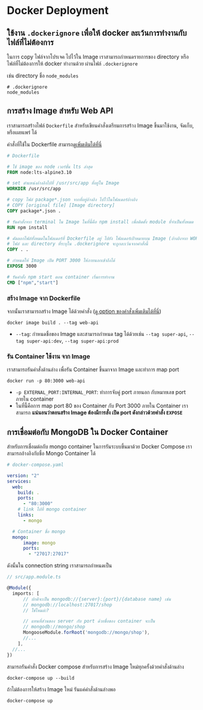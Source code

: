 
# Docker Deployment

## ใช้งาน `.dockerignore` เพื่อให้ docker ละเว้นการทำงานกับไฟล์ที่ไม่ต้องการ 

ในการ copy ไฟล์จากโปรเจค ไปไว้ใน Image เราสามารถกำหนดรายการของ directory หรือไฟล์ที่ไม่ต้องการให้ docker ทำงานด้วย ผ่านไฟล์ `.dockerignore`

เช่น directory ชื่อ `node_modules` 

```
# .dockerignore
node_modules
```

## การสร้าง Image สำหรับ Web API 

เราสามารถสร้างไฟล์ `Dockerfile` สำหรับเขียนคำสั่งเตรียมการสร้าง Image ขึ้นมาใช้งาน, จัดเก็บ, หรือเผยแพร่ ได้

คำสั่งที่ใช้ใน Dockerfile สามารถ[ดูเพิ่มเติมได้ที่นี่](https://docs.docker.com/engine/reference/builder/#usage)

```dockerfile
# Dockerfile

# ใช้ image ของ node เวอร์ชั่น lts ล่าสุด
FROM node:lts-alpine3.10

# set ตำแหน่งอ้างอิงไปที่ /usr/src/app ที่อยู่ใน Image
WORKDIR /usr/src/app

# copy ไฟล์ package*.json จากที่อยู่อ้างอิง ไปไว้ในโฟลเดอร์อ้างอิง
# COPY [original file] [Image directory]
COPY package*.json .

# รันคำสั่งจาก terminal ใน Image ในที่นี้คือ npm install เพื่อติดตั้ง module ที่จำเป็นทั้งหมด
RUN npm install 

# คัดลอกไฟล์ทั้งหมดในโฟลเดอร์ที่ Dockerfile อยู่ ไปยัง โฟลเดอร์เป้าหมายบน Image (อ้างอิงจาก WORKDIR ในที่นี่คือ /usr/src/app)
# ไฟล์ และ directory ที่ระบุใน .dockerignore จะถูกละเว้นจากคำสั่งนี้
COPY . . 

# กำหนดให้ Image เปิด PORT 3000 ให้ภายนอกเข้าถึงได้
EXPOSE 3000

# รันคำสั่ง npm start ตอน container เริ่มการทำงาน
CMD ["npm","start"]
```

### สร้าง Image จาก Dockerfile

จากนั้นเราสามารถสร้าง Image ได้ด้วยคำสั่ง ([ดู option ของคำสั่งเพิ่มเติมได้ที่นี่](https://docs.docker.com/engine/reference/commandline/image_build/))

```
docker image build . --tag web-api
```

- `--tag`: กำหนดชื่อของ Image และสามารถกำหนด tag ได้ด้วยเช่น `--tag super-api`, `--tag super-api:dev`, `--tag super-api:prod`


### รัน Container ใช้งาน จาก Image 

เราสามารถรันคำสั่งด้านล่าง เพื่อรัน Container ขึ้นมาจาก Image และทำการ map port

```
docker run -p 80:3000 web-api
```

- `-p EXTERNAL_PORT:INTERNAL_PORT`: ทำการจับคู่ port ภายนอก กับหมายเลข port ภายใน container
- ในที่นี้คือการ map port 80 ของ Container กับ Port 3000 ภายใน Container เราสามารถ **แน่นอนว่าตอนสร้าง Image ต้องมีการสั่ง เปิด port ดังกล่าวด้วยคำสั่ง `EXPOSE`**


## การเชื่อมต่อกับ MongoDB ใน Docker Container 

สำหรับการเชื่อมต่อกับ mongo container ในการรันระบบขึ้นมาด้วย Docker Compose เราสามารถอ้างอิงกับชื่อ Mongo Container ได้

```yaml
# docker-compose.yaml

version: "2"
services: 
  web:
    build: .
    ports:
      - "80:3000"
    # link ไปที่ mongo container
    links:
      - mongo

  # Container ชื่อ mongo
  mongo:
      image: mongo
      ports:
        - "27017:27017"
```

ดังนั้นใน connection string เราสามารถกำหนดเป็น

```ts
// src/app.module.ts

@Module({
  imports: [
      // ปกติจะเป็น mongodb://{server}:{port}/{database name} เช่น
      // mongodb://localhost:27017/shop 
      // ใช่ไหมล่ะ?

      // แทนที่ส่วนของ server กับ port ด้วยชื่อของ container จะเป็น
      // mongodb://mongo/shop
      MongooseModule.forRoot('mongodb://mongo/shop'),
      //...
    ],
  //...
})
```

สามารถรันคำสั่ง Docker compose สำหรับการสร้าง Image ใหม่ทุกครั้งด้วยคำสั่งด้านล่าง

```
docker-compose up --build
```

ถ้าไม่ต้องการให้สร้าง Image ใหม่ รันแค่คำสั่งด้านล่างพอ

```
docker-compose up
```